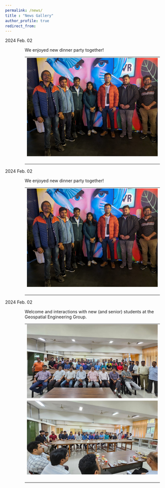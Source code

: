 ```yaml
---
permalink: /news/
title : "News Gallery"
author_profile: true
redirect_from: 
---
```





<a name="20240202"></a>
<p align="justify"><dt>2024 Feb. 02</dt>
<dd>
<ul style= "list-style-type:disc;">
We enjoyed new dinner party together!
<br>
<table style="margin-bottom: 0px;" class="no-border">
<tbody>
<tr>
<td><img src="../images/news/2024/PXL_20240201.jpg" width="700"></td>
</tr>
<tr>
<td><p></p></td>
</tr>
</tbody>
</table>
</dd>


<a name="20240202"></a>
<p align="justify"><dt>2024 Feb. 02</dt>
<dd>
<ul style= "list-style-type:disc;">
We enjoyed new dinner party together!
<br>
<table style="margin-bottom: 0px;" class="no-border">
<tbody>
<tr>
<td><img src="../images/news/2024/PXL_20240201.jpg" width="500"></td>
</tr>
<tr>
<td><p></p></td>
</tr>
</tbody>
</table>
</dd>

<a name="20230902"></a>
<p align="justify"><dt>2024 Feb. 02</dt>
<dd>
<ul style= "list-style-type:disc;">
Welcome and interactions with new (and senior) students at the Geospatial Engineering Group.
<br>
<table style="margin-bottom: 0px;" class="no-border">
<tbody>
<tr>
<td><img src="../images/news/2023/PXL-20230918-01.jpg" width="500"></td>
</tr>
<tr>
<td><img src="../images/news/2023/PXL-20230918-02.jpg" width="500"></td>
</tr>
<tr>
<td><p></p></td>
</tr>
</tbody>
</table>
</dd>